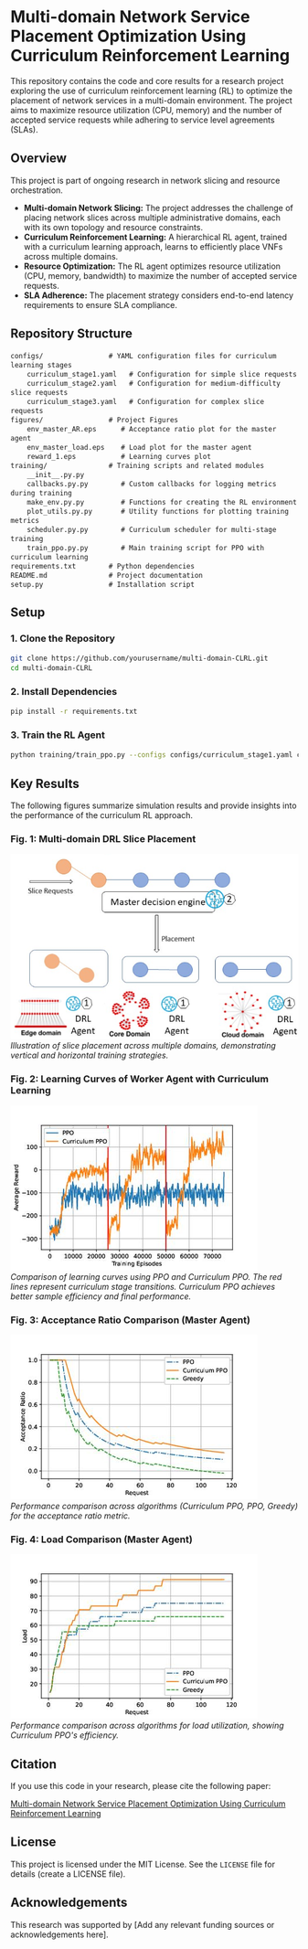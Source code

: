 # Multi-domain Network Service Placement Optimization Using Curriculum Reinforcement Learning

This repository contains the code and core results for a research project exploring the use of curriculum reinforcement learning (RL) to optimize the placement of network services in a multi-domain environment. The project aims to maximize resource utilization (CPU, memory) and the number of accepted service requests while adhering to service level agreements (SLAs).

## Overview

This project is part of ongoing research in network slicing and resource orchestration.

- **Multi-domain Network Slicing:** The project addresses the challenge of placing network slices across multiple administrative domains, each with its own topology and resource constraints.
- **Curriculum Reinforcement Learning:** A hierarchical RL agent, trained with a curriculum learning approach, learns to efficiently place VNFs across multiple domains.
- **Resource Optimization:** The RL agent optimizes resource utilization (CPU, memory, bandwidth) to maximize the number of accepted service requests.
- **SLA Adherence:** The placement strategy considers end-to-end latency requirements to ensure SLA compliance.

## Repository Structure

```
configs/                # YAML configuration files for curriculum learning stages
    curriculum_stage1.yaml   # Configuration for simple slice requests
    curriculum_stage2.yaml   # Configuration for medium-difficulty slice requests
    curriculum_stage3.yaml   # Configuration for complex slice requests
figures/                # Project Figures
    env_master_AR.eps      # Acceptance ratio plot for the master agent
    env_master_load.eps    # Load plot for the master agent
    reward_1.eps           # Learning curves plot
training/               # Training scripts and related modules
    __init__.py.py
    callbacks.py.py        # Custom callbacks for logging metrics during training
    make_env.py.py         # Functions for creating the RL environment
    plot_utils.py.py       # Utility functions for plotting training metrics
    scheduler.py.py        # Curriculum scheduler for multi-stage training
    train_ppo.py.py        # Main training script for PPO with curriculum learning
requirements.txt        # Python dependencies
README.md               # Project documentation
setup.py                # Installation script
```

## Setup

### 1. Clone the Repository

```bash
git clone https://github.com/yourusername/multi-domain-CLRL.git
cd multi-domain-CLRL
```

### 2. Install Dependencies

```bash
pip install -r requirements.txt
```

### 3. Train the RL Agent

```bash
python training/train_ppo.py --configs configs/curriculum_stage1.yaml configs/curriculum_stage2.yaml configs/curriculum_stage3.yaml
```

## Key Results

The following figures summarize simulation results and provide insights into the performance of the curriculum RL approach.

### Fig. 1: Multi-domain DRL Slice Placement
![Multi-domain DRL Slice Placement](figures/fig1.png)
*Illustration of slice placement across multiple domains, demonstrating vertical and horizontal training strategies.*

### Fig. 2: Learning Curves of Worker Agent with Curriculum Learning
![Learning Curves](figures/reward_1.jpg)
*Comparison of learning curves using PPO and Curriculum PPO. The red lines represent curriculum stage transitions. Curriculum PPO achieves better sample efficiency and final performance.*

### Fig. 3: Acceptance Ratio Comparison (Master Agent)
![Acceptance Ratio](figures/env1_AR.jpg)
*Performance comparison across algorithms (Curriculum PPO, PPO, Greedy) for the acceptance ratio metric.*

### Fig. 4: Load Comparison (Master Agent)
![Load](figures/env1_load.jpg)
*Performance comparison across algorithms for load utilization, showing Curriculum PPO's efficiency.*



## Citation

If you use this code in your research, please cite the following paper:

[Multi-domain Network Service Placement Optimization Using Curriculum Reinforcement Learning](https://ieeexplore.ieee.org/abstract/document/10329592/)

## License

This project is licensed under the MIT License. See the `LICENSE` file for details (create a LICENSE file).

## Acknowledgements

This research was supported by [Add any relevant funding sources or acknowledgements here].
